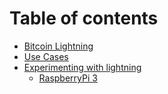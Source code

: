 # Table of contents

* [Bitcoin Lightning](README.md)
* [Use Cases](use-cases.md)
* [Experimenting with lightning](experimenting-with-lightning/README.md)
  * [RaspberryPi 3](experimenting-with-lightning/raspberrypi-3.md)

